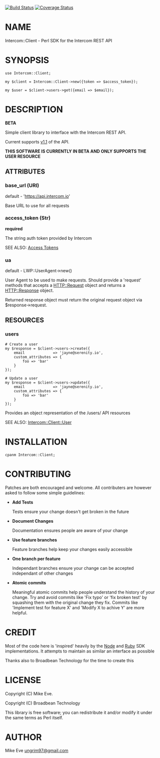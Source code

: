 [![Build Status](https://circleci.com/gh/ungrim97/intercom-perl.svg)](https://circleci.com/gh/ungrim97/intercom-perl) [![Coverage Status](http://codecov.io/github/ungrim97/intercom-perl/coverage.svg?branch=master)](https://codecov.io/github/ungrim97/intercom-perl?branch=master)
# NAME

Intercom::Client - Perl SDK for the Intercom REST API

# SYNOPSIS

    use Intercom::Client;

    my $client = Intercom::Client->new({token => $access_token});

    my $user = $client->users->get({email => $email});

# DESCRIPTION

**BETA**

Simple client library to interface with the Intercom REST API.

Current supports [v1.1](https://developers.intercom.com/intercom-api-reference/v1.1/reference)
of the API.

**THIS SOFTWARE IS CURRENTLY IN BETA AND ONLY SUPPORTS THE USER RESOURCE**

## ATTRIBUTES

### base\_url (URI)

default - 'https://api.intercom.io'

Base URL to use for all requests

### access\_token (Str)

**required**

The string auth token provided by Intercom

SEE ALSO: [Access Tokens](https://developers.intercom.com/building-apps/docs/authorization#section-access-tokens)

### ua

default - LWP::UserAgent->new()

User Agent to be used to make requests. Should provide a 'request' methods that accepts
a [HTTP::Request](https://metacpan.org/pod/HTTP::Request) object and returns a [HTTP::Response](https://metacpan.org/pod/HTTP::Response) object.

Returned response object must return the original request object via $response->request.

## RESOURCES

### users

    # Create a user
    my $response = $client->users->create({
        email             => 'jayne@serenity.io',
        custom_attributes => {
            foo => 'bar'
        }
    });

    # Update a user
    my $response = $client->users->update({
        email             => 'jayne@serenity.io',
        custom_attributes => {
            foo => 'bar'
        }
    });

Provides an object representation of the /users/ API resources

SEE ALSO:
    [Intercom::Client::User](https://metacpan.org/pod/Intercom::Client::User)

# INSTALLATION

    cpanm Intercom::Client;

# CONTRIBUTING

Patches are both encouraged and welcome. All contributers are however asked to follow some simple
guidelines:

- **Add Tests**

    Tests ensure your change doesn't get broken in the future

- **Document Changes**

    Documentation ensures people are aware of your change

- **Use feature branches**

    Feature branches help keep your changes easily accessible

- **One branch per feature**

    Independant branches ensure your change can be accepted independant of other changes

- **Atomic commits**

    Meaningful atomic commits help people understand the history of your change. Try and avoid commits like 'Fix typo' or 'fix broken test' by squashing them with the original change they fix. Commits like 'Implement test for feature X' and 'Modify X to achive Y' are more helpful.

# CREDIT

Most of the code here is 'inspired' heavily by the [Node](https://github.com/intercom/intercom-node)
and [Ruby](https://github.com/intercom/intercom-ruby) SDK implementations. It attempts to maintain
as similar an interface as possible

Thanks also to Broadbean Technology for the time to create this

# LICENSE

Copyright (C) Mike Eve.

Copyright (C) Broadbean Technology

This library is free software; you can redistribute it and/or modify
it under the same terms as Perl itself.

# AUTHOR

Mike Eve <ungrim97@gmail.com>
